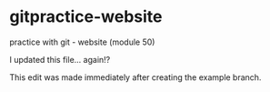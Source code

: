 # gitpractice-website
practice with git - website (module 50)

I updated this file... again!?

This edit was made immediately after creating the example branch.

